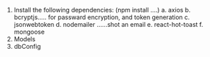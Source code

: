1. Install the following dependencies:
   (npm install ....)
   a. axios
   b. bcryptjs..... for passward encryption, and token generation
   c. jsonwebtoken
   d. nodemailer ......shot an email
   e. react-hot-toast
   f. mongoose
2. Models
3. dbConfig
